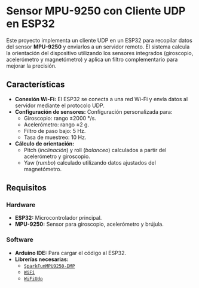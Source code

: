 # Sensor MPU-9250 con Cliente UDP en ESP32

Este proyecto implementa un cliente UDP en un ESP32 para recopilar datos del sensor **MPU-9250** y enviarlos a un servidor remoto. El sistema calcula la orientación del dispositivo utilizando los sensores integrados (giroscopio, acelerómetro y magnetómetro) y aplica un filtro complementario para mejorar la precisión.

## Características

- **Conexión Wi-Fi:** El ESP32 se conecta a una red Wi-Fi y envía datos al servidor mediante el protocolo UDP.
- **Configuración de sensores:** Configuración personalizada para:
  - Giroscopio: rango ±2000 °/s.
  - Acelerómetro: rango ±2 g.
  - Filtro de paso bajo: 5 Hz.
  - Tasa de muestreo: 10 Hz.
- **Cálculo de orientación:**
  - Pitch (*inclinación*) y roll (*balanceo*) calculados a partir del acelerómetro y giroscopio.
  - Yaw (*rumbo*) calculado utilizando datos ajustados del magnetómetro.

## Requisitos

### Hardware
- **ESP32:** Microcontrolador principal.
- **MPU-9250:** Sensor para giroscopio, acelerómetro y brújula.

### Software
- **Arduino IDE:** Para cargar el código al ESP32.
- **Librerías necesarias:**
  - [`SparkFunMPU9250-DMP`](https://github.com/sparkfun/SparkFun_MPU-9250-DMP_Arduino_Library)
  - [`WiFi`](https://www.arduino.cc/en/Reference/WiFi)
  - [`WiFiUdp`](https://www.arduino.cc/en/Reference/WiFiUDP)


